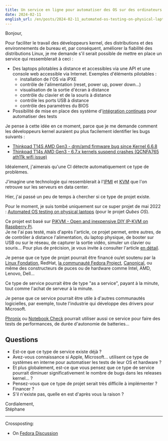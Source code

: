 ```yaml
---
title: Un service en ligne pour automatiser des OS sur des ordinateurs portables physiques ?
date: 2024-02-11
english_url: /en/posts/2024-02-11_automated-os-testing-on-physical-laptops-as-a-service/
---
```


Bonjour,

Pour faciliter le travail des développeurs kernel, des distributions et des environnements de bureau et, par conséquent, améliorer la fiabilité des distributions Linux, je me demande s'il serait possible de mettre en place un service qui ressemblerait à ceci :

- Des laptops pilotables à distance et accessibles via une API et une console web accessible via Internet. Exemples d'éléments pilotables :
  - installation de l'OS via iPXE
  - contrôle de l'alimentation (reset, power up, power down…)
  - visualisation de la sortie d'écran à distance
  - contrôle du clavier et de la souris à distance
  - contrôle les ports USB à distance
  - contrôle des paramètres du BIOS
- Possibilité de mise en place des système d'[intégration continues](https://fr.wikipedia.org/wiki/Int%C3%A9gration_continue) pour automatiser des tests

Je pense à cette idée en ce moment, parce que je me demande comment les développeurs kernel auraient pu plus facilement identifier les bugs suivants :

- [Thinkpad T14S AMD Gen3 - drm/amd firmware bug since Kernel 6.6.8](https://discussion.fedoraproject.org/t/thinkpad-t14s-amd-gen3-drm-amd-firmware-bug-since-kernel-6-6-8/104888)
- [Thinkpad T14s AMD Gen3 - 6.7.x kernels suspend crashes (QCNFA765 ath11k wifi issue)](https://discussion.fedoraproject.org/t/thinkpad-t14s-amd-gen3-6-7-x-kernels-suspend-crashes-qcnfa765-ath11k-wifi-issue/104887)

Idéalement, j'aimerais qu'une CI détecte automatiquement ce type de problèmes.

J'imagine une technologie qui ressemblerait à l'[IPMI](https://en.wikipedia.org/wiki/Intelligent_Platform_Management_Interface) et [KVM](https://en.wikipedia.org/wiki/KVM_switch) que l'on retrouve sur les serveurs en data center.

Hier, j'ai passé un peu de temps à chercher si ce type de projet existe.

Pour le moment, je suis tombé uniquement sur ce super projet de mai 2022 : [Automated OS testing on physical laptops](https://www.qubes-os.org/news/2022/05/05/automated-os-testing-on-physical-laptops/) (pour le projet _Qubes OS_).

Ce projet est basé sur [PiKVM - Open and inexpensive DIY IP-KVM on Raspberry Pi](https://pikvm.org/).  
Je ne l'ai pas testé, mais d'après l'article, ce projet permet, entre autres, de de contrôler à distance l'alimentation, du laptop physique, de booter sur USB ou sur le réseau, de capturer la sortie vidéo, simuler un clavier ou souris…
Pour plus de précision, je vous invite à consulter l'article [en détail](https://www.qubes-os.org/news/2022/05/05/automated-os-testing-on-physical-laptops/).

Je pense que ce type de projet pourrait être financé ou/et soutenu par la [Linux Fondation](https://www.linuxfoundation.org/), RedHat, [la communauté Fedora Project](https://en.wikipedia.org/wiki/Fedora_Project), [Canonical](<https://en.wikipedia.org/wiki/Canonical_(company)>), ou même des constructeurs de puces ou de hardware comme Intel, AMD, Lenovo, Dell…

Ce type de service pourrait être de type "as a service", payant à la minute, tout comme l'achat de serveur à la minute.

Je pense que ce service pourrait être utile à d'autres communautés logicielles, par exemple, toute l'industrie qui développe des drivers pour Microsoft.

[Phronix](https://www.phoronix.com/) ou [Notebook Check](https://www.notebookcheck.net) pourrait utiliser aussi ce service pour faire des tests de performances, de durée d'autonomie de batteries…

## Questions

- Est-ce que ce type de service existe déjà ?
- Avez-vous connaissance si Apple, Microsoft… utilisent ce type de systèmes en interne pour automatiser les tests de leur OS et hardware ?
- Et plus globalement, est-ce que vous pensez que ce type de service pourrait diminuer significativement le nombre de bugs dans les releases kernel… ?
- Pensez-vous que ce type de projet serait très difficile à implémenter ? Financer ?
- S'il n'existe pas, quelle en est d'après vous la raison ?

Cordialement,  
Stéphane

---

Crossposting:

- On [Fedora Discussion](https://discussion.fedoraproject.org/t/automated-os-testing-on-physical-laptops-as-a-service/105051)
